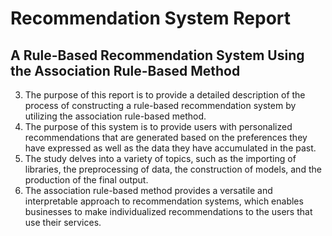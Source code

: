 # Recommendation System Report
## A Rule-Based Recommendation System Using the Association Rule-Based Method
3. The purpose of this report is to provide a detailed description of the process of constructing a rule-based recommendation system by utilizing the association rule-based method.
4. The purpose of this system is to provide users with personalized recommendations that are generated based on the preferences they have expressed as well as the data they have accumulated in the past.
5. The study delves into a variety of topics, such as the importing of libraries, the preprocessing of data, the construction of models, and the production of the final output.
6. The association rule-based method provides a versatile and interpretable approach to recommendation systems, which enables businesses to make individualized recommendations to the users that use their services.
